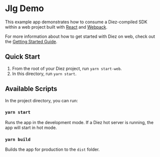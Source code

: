 # Jlg Demo

This example app demonstrates how to consume a Diez-compiled SDK within a web project built with [React](https://reactjs.org) and [Webpack](https://webpack.js.org).

For more information about how to get started with Diez on web, check out the [Getting Started Guide](https://diez.org/getting-started/javascript.html).

## Quick Start

1. From the root of your Diez project, run `yarn start-web`.
2. In this directory, run `yarn start`.

## Available Scripts

In the project directory, you can run:

### `yarn start`

Runs the app in the development mode. If a Diez hot server is running, the app will start in hot mode.

### `yarn build`

Builds the app for production to the `dist` folder.

